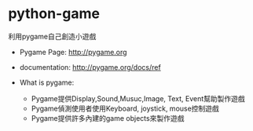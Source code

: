 # python-game
利用pygame自己創造小遊戲

* Pygame Page: http://pygame.org
* documentation: http://pygame.org/docs/ref


* What is pygame:
  * Pygame提供Display,Sound,Musuc,Image, Text, Event幫助製作遊戲
  * Pygame偵測使用者使用Keyboard, joystick, mouse控制遊戲
  * Pygame提供許多內建的game objects來製作遊戲
